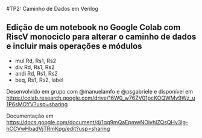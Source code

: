 #TP2: Caminho de Dados em Verilog

## Edição de um notebook no Google Colab com RiscV monociclo para alterar o caminho de dados e incluir mais operações e módulos
- mul Rd, Rs1, Rs2
- div Rd, Rs1, Rs2
- andi Rd, Rs1, Rs2
- beq, Rs1, Rs2, label

Desenvolvido em grupo com @manuelamfo e @psgabriele e disponível em https://colab.research.google.com/drive/16W0_w76ZV01pcKOQWMv9Wz_u1P6sMOYV?usp=sharing

Documentação em https://docs.google.com/document/d/1qq9mQaEpmwNOjvhlZQsQHv3lg-hCCVwHbadVjTRmKpg/edit?usp=sharing
